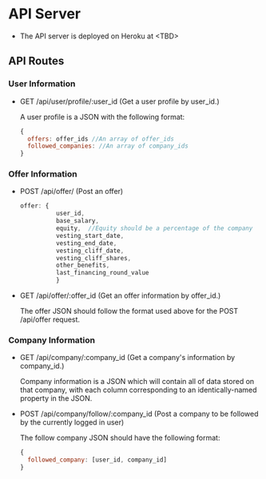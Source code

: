 # API Server
- The API server is deployed on Heroku at \<TBD\>

## API Routes

### User Information
- GET /api/user/profile/:user\_id (Get a user profile by user\_id.)
  
  A user profile is a JSON with the following format:
  ```javascript
  { 
    offers: offer_ids //An array of offer_ids
    followed_companies: //An array of company_ids
  }
  ```

### Offer Information
- POST /api/offer/ (Post an offer)
  ```javascript
  offer: {
            user_id,
            base_salary, 
            equity,  //Equity should be a percentage of the company
            vesting_start_date, 
            vesting_end_date, 
            vesting_cliff_date, 
            vesting_cliff_shares, 
            other_benefits,
            last_financing_round_value
            } 
  ```
- GET /api/offer/:offer\_id (Get an offer information by offer\_id.)
  
  The offer JSON should follow the format used above for the POST /api/offer request.
  
### Company Information
- GET /api/company/:company\_id (Get a company's information by company\_id.)
  
  Company information is a JSON which will contain all of data stored on that company, with each column corresponding to an identically-named property in the JSON.

- POST /api/company/follow/:company\_id (Post a company to be followed by the currently logged in user)

  The follow company JSON should have the following format:
  ```javascript
  { 
    followed_company: [user_id, company_id]
  }
  ```
